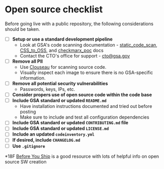 # Open source checklist
Before going live with a public repository, the following considerations should be taken. 

- [ ] **Setup or use a standard development pipeline**
  - Look at GSA's code scanning documentation - [static_code_scan](https://github.com/GSA/open-source-policy/blob/master/OpenSource_code/static_code_scan.md), [CSS_to_OSS](https://github.com/GSA/open-source-policy/blob/master/OpenSource_code/CSS_to_OSS.md), and [checkmarx_poc](https://github.com/GSA/open-source-policy/blob/master/OpenSource_code/checkmarx_poc.md) docs
  - Contact the CTO's office for support - cto@gsa.gov
- [ ] **Remove all PII**
  - Use [Clouseau](https://github.com/virtix/clouseau) for scanning source code.
  - Visually inspect each image to ensure there is no GSA-specific information.
- [ ] **Remove all potential security vulnerabilities**
  - Passwords, keys, IPs, etc.
- [ ] **Consider propers use of open source code within the code base**
- [ ] **Include GSA standard or updated `README.md`**
  - Have installation instructions documented and tried out before posting
  - Make sure to include and test all configuration dependencies
- [ ] **Include GSA standard or updated `CONTRIBUTING.md` file**
- [ ] **Include GSA standard or updated `LICENSE.md`**
- [ ] **Include an updated `codeinventory.yml`**
- [ ] **If desired, include `CHANGELOG.md`**
- [ ] **Use `.gitignore`**

*18F [Before You Ship](https://before-you-ship.18f.gov/) is a good resource with lots of helpful info on open source SW creation